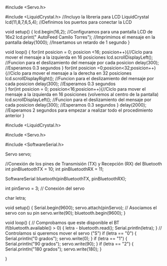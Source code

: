#include <Servo.h>

#include <LiquidCrystal.h> //Incluyo la libreria para LCD
LiquidCrystal lcd(11,8,7,6,5,4); //Definimos los puertos para conectar la LCD


void setup() {
  lcd.begin(16,2);              //Configuramos para una pantalla LCD de 16x2
  lcd.print(" AutoFeed Camilo Torres");   //Imprimimos el mensaje en la pantalla
  delay(1000);                  //Insertamos un retardo de 1 segundo
}

void loop() {
  for(int posicion = 0; posicion <16; posicion++){//Ciclo para mover el mensaje a la izquierda en 16 posiciones
    lcd.scrollDisplayLeft();    //Funcion para el deslizamiento del mensaje por cada posicion
    delay(300);                 //Esperamos 0.3 segundos
    }
  for(int posicion =0;posicion<32;posicion++){//Ciclo para mover el mensaje a la derecha en 32 posiciones
    lcd.scrollDisplayRight();   //Funcion para el deslizamiento del mensaje por cada posicion
    delay(300);                //Esperamos 0.3 segundos  
    } 
  for(int posicion = 0; posicion<16;posicion++){//Ciclo para mover el mensaje a la izquierda en 16 posiciones (volvemos al centro de la pantalla)
    lcd.scrollDisplayLeft();    //Funcion para el deslizamiento del mensaje por cada posicion
    delay(300);                 //Esperamos 0.3 segundos
    }
    delay(2000);                //Esperamos 2 segundos para empezar a realizar todo el procedimiento anterior
}




#include <LiquidCrystal.h>

#include <Servo.h>

#include <SoftwareSerial.h>





Servo servo;

//Conexión de los pines de Transmisión (TX) y Recepción (RX) del Bluetooth
int pinBluetoothTX = 10;
int pinBluetoothRX = 11;

SoftwareSerial bluetooth(pinBluetoothTX, pinBluetoothRX);

int pinServo = 3; // Conexión del servo

char letra;

void setup() {
 Serial.begin(9600);
 servo.attach(pinServo); // Asociamos el servo con su pin
 servo.write(90);
 bluetooth.begin(9600);
}


void loop() {
// Comprobamos que este disponible el BT
if(bluetooth.available() > 0) {
  letra - bluetooth.read();
  Serial.println(letra);
}
// Controlamos si queremos mover el servo ("S")
if (letra == "0") {
  Serial.println("0 grados");
  servo.write(0);
}
if (letra == "1") {
  Serial.println("90 grados");
  servo.write(90);
}
if (letra == "2") {
  Serial.println("180 grados");
  servo.write(180);
}



}

